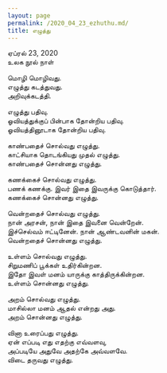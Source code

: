 ```yaml
---
layout: page
permalink: /2020_04_23_ezhuthu.md/
title: எழுத்து
---
```

ஏப்ரல் 23, 2020<br>
உலக நூல் நாள்


மொழி மொழிவது.<br>
எழுத்து கடத்துவது.<br>
அறிவுக்கடத்தி.<br>

எழுத்து பதிவு.<br>
ஓவியத்துக்குப் பின்பாக தோன்றிய பதிவு.<br>
ஓவியத்தினூடாக தோன்றிய பதிவு.<br>

காண்பதைச் சொல்வது எழுத்து.<br>
காட்சியாக தொடங்கியது முதல் எழுத்து.<br>
காண்பதைச் சொன்னது எழுத்து.<br>

கணக்கைச் சொல்வது எழுத்து.<br>
பணக் கணக்கு. இவர் இதை இவருக்கு கொடுத்தார்.<br>
கணக்கைச் சொன்னது எழுத்து.<br>

வென்றதைச் சொல்வது எழுத்து.<br>
நான் அரசன், நான் இதை இவனை வென்றேன்.<br>
இச்செல்வம் ஈட்டினேன். நான் ஆண்டவனின் மகன்.<br>
வென்றதைச் சொன்னது எழுத்து.<br>

உள்ளம் சொல்வது எழுத்து.<br>
சிறுமணிப்  பூக்கள் உதிர்கின்றன. <br>
இதோ இவள் மனம் யாருக்கு காத்திருக்கின்றன.<br>
உள்ளம் சொன்னது எழுத்து.<br>

அறம் சொல்வது எழுத்து.<br>
மாசில்லா மனம் ஆதல் என்றது அது.<br>
அறம் சொன்னது எழுத்து.<br>

வினா உரைப்பது எழுத்து.<br>
ஏன் எப்படி எது எதற்கு எவ்வளவு,<br>
அப்படியே அதுவே அதற்கே அவ்வளவே.<br>
விடை தருவது எழுத்து.
